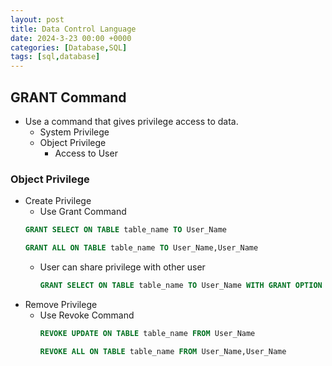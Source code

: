 ```yaml
---
layout: post
title: Data Control Language
date: 2024-3-23 00:00 +0000
categories: [Database,SQL]
tags: [sql,database]
---
```

## GRANT Command
- Use a command that gives privilege access to data.
  - System Privilege
  - Object Privilege
    - Access to User
### Object Privilege
- Create Privilege 
  - Use Grant Command 
  ```sql
  GRANT SELECT ON TABLE table_name TO User_Name
  ```
  ```sql
  GRANT ALL ON TABLE table_name TO User_Name,User_Name
  ```
    - User can share privilege with other user
      ```sql
      GRANT SELECT ON TABLE table_name TO User_Name WITH GRANT OPTION
      ```
- Remove Privilege
  - Use Revoke Command
    ```sql
    REVOKE UPDATE ON TABLE table_name FROM User_Name
    ```
    ```sql
    REVOKE ALL ON TABLE table_name FROM User_Name,User_Name
    ```